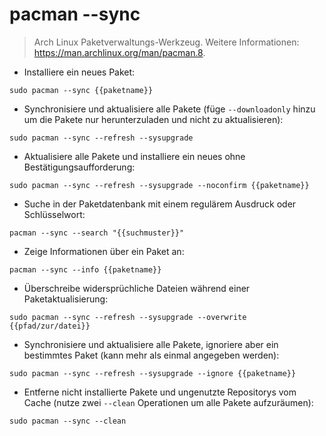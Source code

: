 # pacman --sync

> Arch Linux Paketverwaltungs-Werkzeug.
> Weitere Informationen: <https://man.archlinux.org/man/pacman.8>.

- Installiere ein neues Paket:

`sudo pacman --sync {{paketname}}`

- Synchronisiere und aktualisiere alle Pakete (füge `--downloadonly` hinzu um die Pakete nur herunterzuladen und nicht zu aktualisieren):

`sudo pacman --sync --refresh --sysupgrade`

- Aktualisiere alle Pakete und installiere ein neues ohne Bestätigungsaufforderung:

`sudo pacman --sync --refresh --sysupgrade --noconfirm {{paketname}}`

- Suche in der Paketdatenbank mit einem regulärem Ausdruck oder Schlüsselwort:

`pacman --sync --search "{{suchmuster}}"`

- Zeige Informationen über ein Paket an:

`pacman --sync --info {{paketname}}`

- Überschreibe widersprüchliche Dateien während einer Paketaktualisierung:

`sudo pacman --sync --refresh --sysupgrade --overwrite {{pfad/zur/datei}}`

- Synchronisiere und aktualisiere alle Pakete, ignoriere aber ein bestimmtes Paket (kann mehr als einmal angegeben werden):

`sudo pacman --sync --refresh --sysupgrade --ignore {{paketname}}`

- Entferne nicht installierte Pakete und ungenutzte Repositorys vom Cache (nutze zwei `--clean` Operationen um alle Pakete aufzuräumen):

`sudo pacman --sync --clean`
